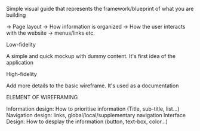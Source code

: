 Simple visual guide that represents the framework/blueprint of what you are building

→ Page layout
→ How information is organized
→ How the user interacts with the website → menus/links etc.


Low-fidelity

A simple and quick mockup with dummy content. It's first idea of the application

High-fidelity

Add more details to the basic wireframe. It's used as a documentation

ELEMENT OF WIREFRAMING

Information design: How to prioritise information (Title, sub-title, list...)
Navigation design: links, global/local/supplementary navigation
Interface Design: How to desplay the information (button, text-box, color...)
